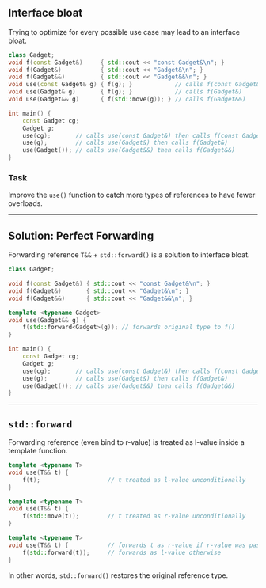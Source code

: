 <!-- .slide: style="font-size: 0.9em" -->

## Interface bloat

Trying to optimize for every possible use case may lead to an interface bloat.

```cpp
class Gadget;
void f(const Gadget&)     { std::cout << "const Gadget&\n"; }
void f(Gadget&)           { std::cout << "Gadget&\n"; }
void f(Gadget&&)          { std::cout << "Gadget&&\n"; }
void use(const Gadget& g) { f(g); }            // calls f(const Gadget&)
void use(Gadget& g)       { f(g); }            // calls f(Gadget&)
void use(Gadget&& g)      { f(std::move(g)); } // calls f(Gadget&&)

int main() {
    const Gadget cg;
    Gadget g;
    use(cg);       // calls use(const Gadget&) then calls f(const Gadget&)
    use(g);        // calls use(Gadget&) then calls f(Gadget&)
    use(Gadget()); // calls use(Gadget&&) then calls f(Gadget&&)
}
```

### Task

Improve the `use()` function to catch more types of references to have fewer overloads.
<!-- .element: class="fragment fade-in" -->

___

## Solution: Perfect Forwarding

Forwarding reference `T&&` + `std::forward()` is a solution to interface bloat.
<!-- .element: class="fragment fade-in" -->

```cpp
class Gadget;

void f(const Gadget&) { std::cout << "const Gadget&\n"; }
void f(Gadget&)       { std::cout << "Gadget&\n"; }
void f(Gadget&&)      { std::cout << "Gadget&&\n"; }

template <typename Gadget>
void use(Gadget&& g) {
    f(std::forward<Gadget>(g)); // forwards original type to f()
}

int main() {
    const Gadget cg;
    Gadget g;
    use(cg);       // calls use(const Gadget&) then calls f(const Gadget&)
    use(g);        // calls use(Gadget&) then calls f(Gadget&)
    use(Gadget()); // calls use(Gadget&&) then calls f(Gadget&&)
}
```
<!-- .element: class="fragment fade-in" -->

___

## `std::forward`

Forwarding reference (even bind to r-value) is treated as l-value inside a template function.

```cpp
template <typename T>
void use(T&& t) {
    f(t);                   // t treated as l-value unconditionally
}
```
<!-- .element: class="fragment fade-in" -->

```cpp
template <typename T>
void use(T&& t) {
    f(std::move(t));        // t treated as r-value unconditionally
}
```
<!-- .element: class="fragment fade-in" -->

```cpp
template <typename T>
void use(T&& t) {           // forwards t as r-value if r-value was passed,
    f(std::forward(t));     // forwards as l-value otherwise
}
```
<!-- .element: class="fragment fade-in" -->

In other words, `std::forward()` restores the original reference type.
<!-- .element: class="fragment fade-in" -->
